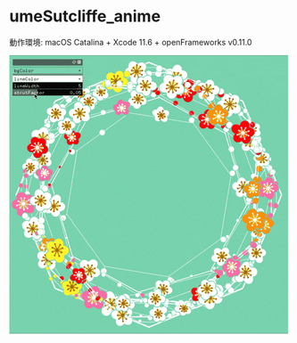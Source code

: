 # umeSutcliffe_anime
動作環境: macOS Catalina + Xcode 11.6 + openFrameworks v0.11.0  

![](https://github.com/yuyurigi/umeSutcliffe_anime/blob/master/umeSutcliffe.gif)
